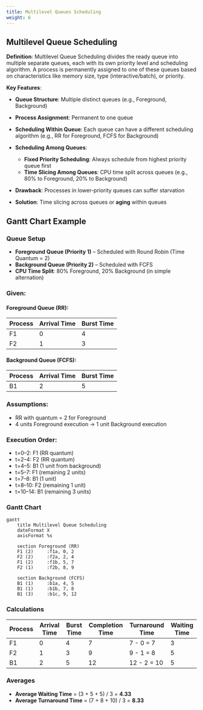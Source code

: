 ```yaml
---
title: Multilevel Queues Scheduling
weight: 6
---
```

## Multilevel Queue Scheduling

**Definition**:
Multilevel Queue Scheduling divides the ready queue into multiple separate queues, each with its own priority level and scheduling algorithm. A process is permanently assigned to one of these queues based on characteristics like memory size, type (interactive/batch), or priority.

**Key Features**:

* **Queue Structure**: Multiple distinct queues (e.g., Foreground, Background)
* **Process Assignment**: Permanent to one queue
* **Scheduling Within Queue**: Each queue can have a different scheduling algorithm (e.g., RR for Foreground, FCFS for Background)
* **Scheduling Among Queues**:

  * **Fixed Priority Scheduling**: Always schedule from highest priority queue first
  * **Time Slicing Among Queues**: CPU time split across queues (e.g., 80% to Foreground, 20% to Background)
* **Drawback**: Processes in lower-priority queues can suffer starvation
* **Solution**: Time slicing across queues or **aging** within queues

## Gantt Chart Example

### Queue Setup

* **Foreground Queue (Priority 1)** – Scheduled with Round Robin (Time Quantum = 2)
* **Background Queue (Priority 2)** – Scheduled with FCFS
* **CPU Time Split**: 80% Foreground, 20% Background (in simple alternation)

### Given:

#### Foreground Queue (RR):

| Process | Arrival Time | Burst Time |
| ------- | ------------ | ---------- |
| F1      | 0            | 4          |
| F2      | 1            | 3          |

#### Background Queue (FCFS):

| Process | Arrival Time | Burst Time |
| ------- | ------------ | ---------- |
| B1      | 2            | 5          |

### Assumptions:

* RR with quantum = 2 for Foreground
* 4 units Foreground execution → 1 unit Background execution

### Execution Order:

* t=0–2: F1 (RR quantum)
* t=2–4: F2 (RR quantum)
* t=4–5: B1 (1 unit from background)
* t=5–7: F1 (remaining 2 units)
* t=7–8: B1 (1 unit)
* t=8–10: F2 (remaining 1 unit)
* t=10–14: B1 (remaining 3 units)

### Gantt Chart

```mermaid
gantt
    title Multilevel Queue Scheduling
    dateFormat X
    axisFormat %s

    section Foreground (RR)
    F1 (2)     :f1a, 0, 2
    F2 (2)     :f2a, 2, 4
    F1 (2)     :f1b, 5, 7
    F2 (1)     :f2b, 8, 9

    section Background (FCFS)
    B1 (1)     :b1a, 4, 5
    B1 (1)     :b1b, 7, 8
    B1 (3)     :b1c, 9, 12
```

### Calculations

| Process | Arrival Time | Burst Time | Completion Time | Turnaround Time | Waiting Time |
| ------- | ------------ | ---------- | --------------- | --------------- | ------------ |
| F1      | 0            | 4          | 7               | 7 - 0 = 7       | 3            |
| F2      | 1            | 3          | 9               | 9 - 1 = 8       | 5            |
| B1      | 2            | 5          | 12              | 12 - 2 = 10     | 5            |

### Averages

* **Average Waiting Time** = (3 + 5 + 5) / 3 = **4.33**
* **Average Turnaround Time** = (7 + 8 + 10) / 3 = **8.33**
